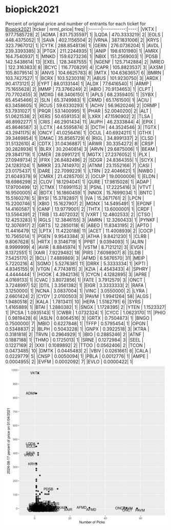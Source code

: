 # biopick2021
Percent of original price and number of entrants for each ticket for [Biopick2021](https://twitter.com/hashtag/Biopick2021)
|ticker |  nrml_price| freq|
|:------|-----------:|----:|
|VKTX   | 977.7585728|    2|
|ADMA   | 831.7535597|    1|
|LQDA   | 470.3333219|    2|
|EOLS   | 448.4375052|    1|
|SAVA   | 402.1156504|    2|
|VRNA   | 387.1831006|    2|
|KRYS   | 323.7967012|    1|
|CYTK   | 288.8548136|    1|
|GERN   | 276.0736204|    1|
|AVDL   | 239.3393385|    3|
|PTGX   | 211.2244935|    1|
|ANIP   | 198.6101980|    1|
|AMRX   | 164.7540937|    1|
|MNKD   | 159.6273236|    1|
|NBIX   | 151.2569003|    1|
|PDSB   | 142.5438614|   13|
|EXEL   | 128.3487555|    1|
|NGENF  | 125.7142884|    2|
|MREO   | 122.3163833|    8|
|BCYC   | 116.7708291|    4|
|CAPR   | 105.8823537|    3|
|AXSM   | 105.8079514|    3|
|ANVS   | 104.6625783|    8|
|IMTX   | 104.6363657|    6|
|BMRN   | 103.7427527|    1|
|BCRX   | 103.5230318|    7|
|ABUS   | 101.9230750|    3|
|ARDX   |  90.4173121|    2|
|EYPT   |  88.0133144|    1|
|ALDX   |  77.6416540|    1|
|ARMP   |  75.1655628|    2|
|IMMP   |  73.3766249|    2|
|ABIO   |  70.9134653|    1|
|CLPT   |  70.7702455|    3|
|MDXG   |  68.3406150|    1|
|APLS   |  68.2359405|    1|
|SYBX   |  65.4545466|    2|
|SLN    |  65.3749983|    1|
|CRMD   |  65.1761500|    1|
|ACIU   |  63.3458605|    1|
|RCUS   |  59.6330293|    1|
|ACHV   |  56.9620246|    2|
|ORMP   |  53.7931027|    1|
|PRQR   |  53.1400995|    1|
|PHAR   |  52.0040200|    2|
|ALT    |  51.0621538|    2|
|XERS   |  50.6591353|    8|
|LXRX   |  47.1590902|    2|
|TLSA   |  46.8992277|    1|
|CRIS   |  46.2901434|   11|
|AUPH   |  46.2333844|    4|
|EPIX   |  45.8646587|    3|
|LCTX   |  44.5595874|    3|
|DCTH   |  44.3524546|    3|
|TGTX   |  43.2941175|    8|
|ONCY   |  41.0256416|    1|
|OCUL   |  40.6924211|    1|
|GTHX   |  39.3469854|    1|
|DMAC   |  35.8565729|    6|
|RIGL   |  34.8991337|    2|
|CLSD   |  31.5132610|    4|
|CDTX   |  31.0436887|    1|
|ARWR   |  30.3354272|    8|
|CRSP   |  30.2828936|    1|
|BLRX   |  30.2040814|    3|
|ARVN   |  29.6875006|    1|
|BEAM   |  29.3841719|    1|
|OMER   |  28.0991721|    1|
|MGTX   |  27.2376052|    1|
|PLX    |  27.0949734|    2|
|IFRX   |  26.8482496|    2|
|SDGR   |  24.8364355|    1|
|SCYX   |  24.1283124|    1|
|MRKR   |  23.7414970|    2|
|ATNM   |  23.1552166|    7|
|CASI   |  23.0175437|    1|
|DARE   |  22.7099229|    1|
|LTRN   |  22.4046621|    1|
|NWBO   |  21.6049378|    9|
|CMRX   |  21.4285700|    2|
|OCUP   |  19.0000006|    1|
|ELDN   |  18.6986298|    2|
|CLOV   |  18.1294041|    1|
|QURE   |  17.9815028|    1|
|ADAP   |  17.9700499|   12|
|CTMX   |  17.6991152|    3|
|PSNL   |  17.2225416|    3|
|VTVT   |  16.9500005|    4|
|BDTX   |  16.1860459|    1|
|NNOX   |  15.7699034|    1|
|BNTC   |  15.5160278|    5|
|BYSI   |  15.3782897|    1|
|IVA    |  15.2671761|    2|
|LPCN   |  15.2200746|    1|
|XBIO   |  15.1627907|    2|
|MGNX   |  14.5495491|    1|
|EPGNF  |  14.4160587|    1|
|CANF   |  13.9779001|    2|
|THTX   |  13.6000001|    1|
|CRDF   |  13.5564391|    2|
|TRIB   |  13.4072032|    1|
|VXRT   |  12.4802533|    2|
|CTSO   |  12.4253283|    1|
|RGLS   |  12.3846155|    3|
|AMRN   |  12.3260433|    1|
|PYNKF  |  12.3076917|    2|
|GRTS   |  12.2850118|    6|
|ABEO   |  11.8343195|    2|
|APTO   |  11.4416479|   12|
|LPTX   |  11.4220188|   11|
|ACET   |  11.4008939|    2|
|COCP   |  10.7565014|    1|
|PGEN   |   9.9543384|    3|
|ATHA   |   9.8421230|    1|
|CLRB   |   9.8067628|    5|
|HRTX   |   9.3146719|    1|
|PPBT   |   9.0394093|    1|
|ALRN   |   8.9999999|    4|
|AVIR   |   8.8845974|    1|
|VSTM   |   8.7121212|    3|
|EVGN   |   8.1372551|    1|
|XAIR   |   7.9229482|   18|
|PIRS   |   7.6098907|    8|
|SLDB   |   7.5425170|    2|
|BCLI   |   7.4889869|    3|
|AFMD   |   6.5676570|   31|
|MEIP   |   5.7220216|    4|
|SGMO   |   5.5276381|   11|
|DRRX   |   5.3333334|    1|
|KPTI   |   4.8345155|    9|
|VTGN   |   4.7743815|    3|
|KZIA   |   4.4543433|    4|
|SPHRY  |   4.4444444|    1|
|HOOK   |   4.3942136|    1|
|CYCN   |   4.1282895|    3|
|APRE   |   4.0169133|    1|
|CVAC   |   3.8072856|    1|
|FATE   |   3.7912579|    3|
|ONCT   |   3.7248997|   52|
|DTIL   |   3.3561382|    1|
|EIGR   |   3.3333333|    2|
|RAFA   |   3.1250000|    1|
|NCNA   |   3.0837004|    1|
|VINC   |   3.0550000|    2|
|LYRA   |   2.6601424|    2|
|CYDY   |   2.0100503|    3|
|PAVM   |   1.9941264|   58|
|ALGS   |   1.9480518|    2|
|KALA   |   1.7813411|   10|
|HEPA   |   1.5162791|    6|
|SYRS   |   1.4165889|    1|
|BTAI   |   1.2880382|    1|
|SNGX   |   1.1728395|    2|
|YTEN   |   1.1523327|    1|
|PCSA   |   1.0935143|    1|
|CWBR   |   1.0732324|    1|
|CYCC   |   1.0623170|   11|
|PHIO   |   0.9819428|    6|
|ASLN   |   0.8064516|    3|
|GRTX   |   0.7504873|    1|
|BNGO   |   0.7500000|    7|
|MBIO   |   0.6227848|    1|
|TFFP   |   0.5795454|    1|
|OPGN   |   0.5348837|    2|
|BLPH   |   0.5043228|    1|
|GNPX   |   0.3922518|    3|
|KTRA   |   0.3181818|    2|
|TRVN   |   0.2964929|    1|
|IBIO   |   0.2885246|    2|
|ATNF   |   0.1887188|    1|
|THMO   |   0.1725013|    1|
|SRNE   |   0.1272984|    3|
|SEEL   |   0.1227169|    2|
|XXII   |   0.1089892|    2|
|TTOO   |   0.0562406|    2|
|TCON   |   0.0473485|   10|
|DMTK   |   0.0445483|    2|
|VBIV   |   0.0261661|    8|
|CALA   |   0.0229779|    5|
|CNSP   |   0.0050094|    1|
|PBLA   |   0.0012776|    1|
|AMPE   |   0.0004955|    2|
|EVFM   |   0.0002092|    7|
|EVLO   |   0.0000422|    1|
![retvspicks](biopicks.png?raw=true)
